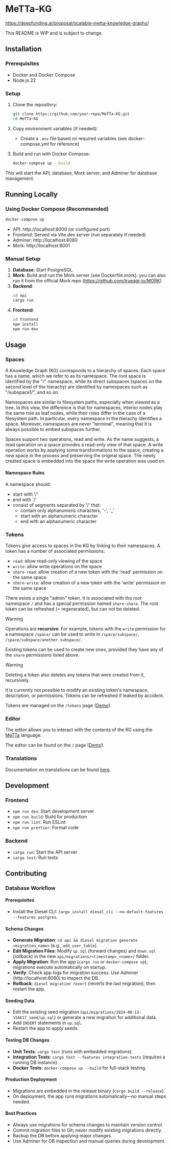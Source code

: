 # MeTTa-KG

https://deepfunding.ai/proposal/scalable-metta-knowledge-graphs/

This README is WIP and is subject to change.

## Installation

### Prerequisites

- Docker and Docker Compose
- Node.js 22

### Setup

1. Clone the repository:
   ```bash
   git clone https://github.com/your-repo/MeTTa-KG.git
   cd MeTTa-KG
   ```

2. Copy environment variables (if needed):
   - Create a `.env` file based on required variables (see docker-compose.yml for reference)

3. Build and run with Docker Compose:
   ```bash
   docker-compose up --build
   ```

This will start the API, database, Mork server, and Adminer for database management.

## Running Locally

### Using Docker Compose (Recommended)

```bash
docker-compose up
```

- API: http://localhost:8000 (or configured port)
- Frontend: Served via Vite dev server (run separately if needed)
- Adminer: http://localhost:8080
- Mork: http://localhost:8001

### Manual Setup

1. **Database**: Start PostgreSQL
2. **Mork**: Build and run the Mork server (see Dockerfile.mork). you can also run it from the official Mork repo (https://github.com/trueagi-io/MORK)
3. **Backend**: 
   ```bash
   cd api
   cargo run
   ```
4. **Frontend**:
   ```bash
   cd frontend
   npm install
   npm run dev
   ```

## Usage

### Spaces

A Knowledge Graph (KG) corresponds to a hierarchy of spaces. Each space has a name, which we refer to as its namespace. The root space is identified by the "/" namespace, while its direct subspaces (spaces on the second level of the hierachy) are identified by namespaces such as "/subspace1/", and so on.

Namespaces are similar to filesystem paths, especially when viewed as a tree. In this view, the difference is that for namespaces, interior nodes play the same role as leaf nodes, while their roles differ in the case of a filesystem path. In particular, every namespace in the hierachy identifies a space. Moreover, namespaces are never "terminal", meaning that it is always possible to embed subspaces further.

Spaces support two operations, read and write. As the name suggests, a read operation on a space provides a read-only view of that space. A write operation works by applying some transformations to the space, creating a new space in the process and preserving the original space. The newly created space is embedded into the space the write operation was used on.

#### Namespace Rules

A namespace should:

- start with '/'
- end with '/'
- consist of segments separated by '/' that:
  - contain only alphanumeric characters, '-', '\_'
  - start with an alphanumeric character
  - end with an alphanumeric character

### Tokens

Tokens give access to spaces in the KG by linking to their namespaces. A token has a number of associated permissions:

- `read`: allow read-only viewing of the space
- `write`: allow write operations on the space
- `share-read`: allow creation of a new token with the 'read' permission on the same space
- `share-write`: allow creation of a new token with the 'write' permission on the same space

There exists a single "admin" token. It is associated with the root namespace `/` and has a special permission named `share-share`. The root token can be refreshed (= regenerated), but can not be deleted.

> [!WARNING]
> Operations are **recursive**. For example, tokens with the `write` permission for a namespace `/space/` can be used to write in `/space/subspace/`, `/space/subspace/another-subspace/`.

Existing tokens can be used to create new ones, provided they have any of the `share` permissions listed above.

> [!WARNING]
> Deleting a token also deletes any tokens that were created from it, recursively.

It is currently not possible to modify an existing token's namespace, description, or permissions. Tokens can be refreshed if leaked by accident.

Tokens are managed on the `/tokens` page ([Demo](https://metta-kg.vercel.app/tokens)).

### Editor

The editor allows you to interact with the contents of the KG using the [MeTTa](https://metta-lang.dev/) language.

The editor can be found on the `/` page ([Demo](https://metta-kg.vercel.app/)).

### Translations

Documentation on translations can be found [here](./translations/README.md).

## Development

### Frontend

- `npm run dev`: Start development server
- `npm run build`: Build for production
- `npm run lint`: Run ESLint
- `npm run prettier`: Format code

### Backend

- `cargo run`: Start the API server
- `cargo test`: Run tests


## Contributing

### Database Workflow

#### Prerequisites
- Install the Diesel CLI: `cargo install diesel_cli --no-default-features --features postgres`.

#### Schema Changes
- **Generate Migration**: `cd api && diesel migration generate <migration_name>` (e.g., `add_user_table`).
- **Edit Migration Files**: Modify `up.sql` (forward changes) and `down.sql` (rollback) in the new `api/migrations/<timestamp>_<name>/` folder.
- **Apply Migration**: Run the app (`cargo run` or `docker-compose up`); migrations execute automatically on startup.
- **Verify**: Check app logs for migration success. Use Adminer (http://localhost:8080) to inspect the DB.
- **Rollback**: `diesel migration revert` (reverts the last migration), then restart the app.

#### Seeding Data
- Edit the existing seed migration (`api/migrations/2024-08-13-154617_seed/up.sql`) or generate a new migration for additional data.
- Add `INSERT` statements in `up.sql`.
- Restart the app to apply seeds.

#### Testing DB Changes
- **Unit Tests**: `cargo test` (runs with embedded migrations).
- **Integration Tests**: `cargo test --features integration-tests` (requires a running DB instance).
- **Docker Tests**: `docker-compose up --build` for full-stack testing.

#### Production Deployment
- Migrations are embedded in the release binary (`cargo build --release`).
- On deployment, the app runs migrations automatically—no manual steps needed.

#### Best Practices
- Always use migrations for schema changes to maintain version control.
- Commit migration files to Git; never modify existing migrations directly.
- Backup the DB before applying major changes.
- Use Adminer for DB inspection and manual queries during development.
